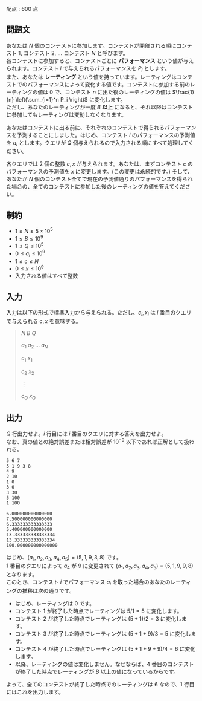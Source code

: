 配点 : $600$ 点

## 問題文

あなたは $N$ 個のコンテストに参加します。コンテストが開催される順にコンテスト $1$, コンテスト $2$, $\dots$ コンテスト $N$ と呼びます。<br>
各コンテストに参加すると、コンテストごとに **パフォーマンス** という値が与えられます。コンテスト $i$ で与えられるパフォーマンスを $P_i$ とします。<br>
また、あなたは **レーティング** という値を持っています。レーティングはコンテストでのパフォーマンスによって変化する値です。コンテストに参加する前のレーティングの値は $0$ で、コンテスト $n$ に出た後のレーティングの値は $\frac{1}{n} \left(\sum_{i=1}^n P_i \right)$ に変化します。 <br>
ただし、あなたのレーティングが一度 $B$  **以上** になると、それ以降はコンテストに参加してもレーティングは変動しなくなります。

あなたはコンテストに出る前に、それぞれのコンテストで得られるパフォーマンスを予測することにしました。はじめ、コンテスト $i$ のパフォーマンスの予測値を $a_i$ とします。クエリが $Q$ 個与えられるので入力される順にすべて処理してください。  

各クエリでは 2 個の整数 $c, x$ が与えられます。あなたは、まずコンテスト $c$ のパフォーマンスの予測値を $x$ に変更します。(この変更は永続的です。) そして、あなたが $N$ 個のコンテスト全てで現在の予測値通りのパフォーマンスを得られた場合の、全てのコンテストに参加した後のレーティングの値を答えてください。

## 制約

- $1 \leq N \leq 5 \times 10^5$
- $1 \leq B \leq 10^9$
- $1 \leq Q \leq 10^5$
- $0 \leq a_i \leq 10^9$
- $1 \leq c \leq N$
- $0 \leq x \leq 10^9$
- 入力される値はすべて整数

## 入力

入力は以下の形式で標準入力から与えられる。ただし、$c_i, x_i$ は $i$ 番目のクエリで与えられる $c, x$ を意味する。

> $N$ $B$ $Q$
> 
> $a_1$ $a_2$ $\dots$ $a_N$
> 
> $c_1$ $x_1$
> 
> $c_2$ $x_2$
> 
> $\vdots$
> 
> $c_Q$ $x_Q$

## 出力

$Q$ 行出力せよ。$i$ 行目には $i$ 番目のクエリに対する答えを出力せよ。<br>
なお、真の値との絶対誤差または相対誤差が $10^{-9}$ 以下であれば正解として扱われる。

```input1
5 6 7
5 1 9 3 8
4 9
2 10
1 0
3 0
3 30
5 100
1 100
```

```output1
6.000000000000000
7.500000000000000
6.333333333333333
5.400000000000000
13.333333333333334
13.333333333333334
100.000000000000000
```

はじめ、$(a_1, a_2, a_3, a_4, a_5) = (5, 1, 9, 3, 8)$ です。<br>
1 番目のクエリによって $a_4$ が $9$ に変更されて $(a_1, a_2, a_3, a_4, a_5) = (5, 1, 9, 9, 8)$ となります。<br>
このとき、コンテスト $i$ でパフォーマンス $a_i$ を取った場合のあなたのレーティングの推移は次の通りです。

- はじめ、レーティングは $0$ です。
- コンテスト $1$ が終了した時点でレーティングは $5 / 1 = 5$ に変化します。
- コンテスト $2$ が終了した時点でレーティングは $(5 + 1) / 2 = 3$ に変化します。
- コンテスト $3$ が終了した時点でレーティングは $(5 + 1 + 9) / 3 = 5$ に変化します。
- コンテスト $4$ が終了した時点でレーティングは $(5 + 1 + 9 + 9) / 4 = 6$ に変化します。
- 以降、レーティングの値は変化しません。なぜならば、$4$ 番目のコンテストが終了した時点でレーティングが $B$ 以上の値になっているからです。

よって、全てのコンテストが終了した時点でのレーティングは $6$ なので、1 行目にはこれを出力します。
